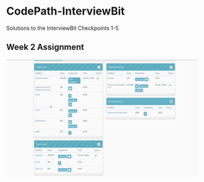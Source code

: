 # CodePath-InterviewBit

Solutions to the InterviewBit Checkpoints 1-5

## Week 2 Assignment
<img src='Gifs/Week_2_Assignment.gif' title='Week 2' width='' alt='Week 2' />

